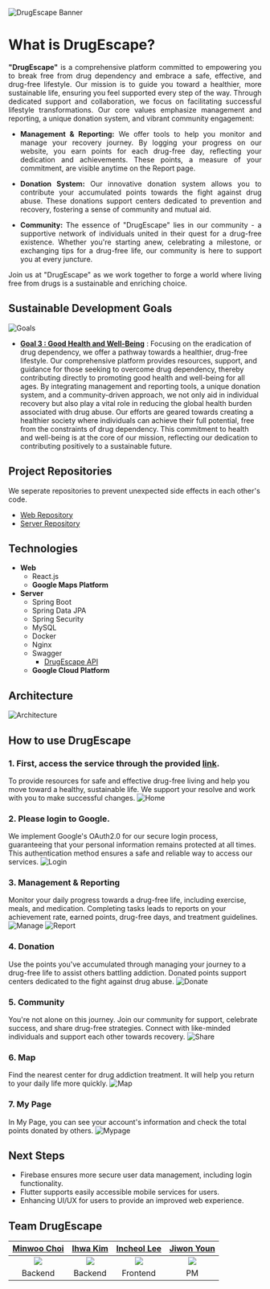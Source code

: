 ![DrugEscape Banner](https://github.com/DrugEscape/DrugEscape-Backend/assets/112475136/d8c7b09c-5898-4a17-81e0-f8beb3f43f52)

# What is DrugEscape?
<div align="justify">
<b>"DrugEscape"</b> is a comprehensive platform committed to empowering you to break free from drug dependency and embrace a safe, effective, and drug-free lifestyle. Our mission is to guide you toward a healthier, more sustainable life, ensuring you feel supported every step of the way. Through dedicated support and collaboration, we focus on facilitating successful lifestyle transformations. Our core values emphasize management and reporting, a unique donation system, and vibrant community engagement:

- <b>Management & Reporting:</b> We offer tools to help you monitor and manage your recovery journey. By logging your progress on our website, you earn points for each drug-free day, reflecting your dedication and achievements. These points, a measure of your commitment, are visible anytime on the Report page.

- <b>Donation System:</b> Our innovative donation system allows you to contribute your accumulated points towards the fight against drug abuse. These donations support centers dedicated to prevention and recovery, fostering a sense of community and mutual aid.

- <b>Community:</b> The essence of "DrugEscape" lies in our community - a supportive network of individuals united in their quest for a drug-free existence. Whether you're starting anew, celebrating a milestone, or exchanging tips for a drug-free life, our community is here to support you at every juncture.

Join us at "DrugEscape" as we work together to forge a world where living free from drugs is a sustainable and enriching choice.
</div>

## Sustainable Development Goals
![Goals](https://github.com/DrugEscape/DrugEscape-Backend/assets/112475136/75e82fc0-fc03-4d87-beea-f9e3152588f5)
* **[Goal 3 : Good Health and Well-Being](https://www.un.org/sustainabledevelopment/health/)**
: Focusing on the eradication of drug dependency, we offer a pathway towards a healthier, drug-free lifestyle. Our comprehensive platform provides resources, support, and guidance for those seeking to overcome drug dependency, thereby contributing directly to promoting good health and well-being for all ages. By integrating management and reporting tools, a unique donation system, and a community-driven approach, we not only aid in individual recovery but also play a vital role in reducing the global health burden associated with drug abuse. Our efforts are geared towards creating a healthier society where individuals can achieve their full potential, free from the constraints of drug dependency. This commitment to health and well-being is at the core of our mission, reflecting our dedication to contributing positively to a sustainable future.

## Project Repositories
We seperate repositories to prevent unexpected side effects in each other's code.
* [Web Repository](https://github.com/DrugEscape/DrugEscape-Frontend)
* [Server Repository](https://github.com/DrugEscape/DrugEscape-Backend)

## Technologies
* **Web**
  * React.js
  * **Google Maps Platform**
* **Server**
  * Spring Boot
  * Spring Data JPA
  * Spring Security
  * MySQL
  * Docker
  * Nginx
  * Swagger
    * [DrugEscape API](http://drugescape.duckdns.org/swagger-ui/index.html)
  * **Google Cloud Platform**

## Architecture
![Architecture](https://github.com/DrugEscape/DrugEscape-Backend/assets/112475136/05daabaa-2ded-4b54-a26c-078fa77e6816)

## How to use DrugEscape
### 1. First, access the service through the provided [link](https://drugescape.netlify.app/).
To provide resources for safe and effective drug-free living and help you move toward a healthy, sustainable life. We support your resolve and work with you to make successful changes.
![Home](https://github.com/DrugEscape/DrugEscape-Backend/assets/112475136/f40c8118-7225-4c62-a431-6dea5cd91012)

### 2. Please login to Google.
We implement Google's OAuth2.0 for our secure login process, guaranteeing that your personal information remains protected at all times. This authentication method ensures a safe and reliable way to access our services.
![Login](https://github.com/DrugEscape/DrugEscape-Backend/assets/112475136/37999e25-cab0-4f8d-b302-86c9d8178ceb)

### 3. Management & Reporting
Monitor your daily progress towards a drug-free life, including exercise, meals, and medication. Completing tasks leads to reports on your achievement rate, earned points, drug-free days, and treatment guidelines.
![Manage](https://github.com/DrugEscape/DrugEscape-Backend/assets/112475136/e65b59ee-8ef5-46b2-801f-bfb0d1fb1ef2.png)
![Report](https://github.com/DrugEscape/DrugEscape-Backend/assets/112475136/7ed866a7-9be2-4aa8-a91a-a38909ef358c.png)

### 4. Donation
Use the points you've accumulated through managing your journey to a drug-free life to assist others battling addiction. Donated points support centers dedicated to the fight against drug abuse.
![Donate](https://github.com/DrugEscape/DrugEscape-Backend/assets/112475136/e09916fd-e14a-432b-a9fb-15a5edecb4ea)

### 5. Community
You're not alone on this journey. Join our community for support, celebrate success, and share drug-free strategies. Connect with like-minded individuals and support each other towards recovery.
![Share](https://github.com/DrugEscape/DrugEscape-Backend/assets/112475136/1560fd6d-de2f-4bbd-96b0-cf3ff0e083a6)

### 6. Map
Find the nearest center for drug addiction treatment. It will help you return to your daily life more quickly.
![Map](https://github.com/DrugEscape/DrugEscape-Backend/assets/112475136/bea6099b-d60c-4c83-9aa2-3393322afc3e)

### 7. My Page
In My Page, you can see your account's information and check the total points donated by others.
![Mypage](https://github.com/DrugEscape/DrugEscape-Backend/assets/112475136/9ad7ecac-5cda-4e97-adf0-17b622bc9921)

## Next Steps
* Firebase ensures more secure user data management, including login functionality.
* Flutter supports easily accessible mobile services for users.
* Enhancing UI/UX for users to provide an improved web experience.

## Team DrugEscape
|[Minwoo Choi](https://github.com/chaiminwoo0223)|[Ihwa Kim](https://github.com/ihwag719)|[Incheol Lee](https://github.com/dldlscjf123)|[Jiwon Youn](https://github.com/jw0613)|
|:---:|:---:|:---:|:---:|
|<img src="https://github.com/chaiminwoo0223.png">|<img src="https://github.com/ihwag719.png">|<img src="https://github.com/dldlscjf123.png">|<img src="https://github.com/jw0613.png">|
|Backend|Backend|Frontend|PM|
